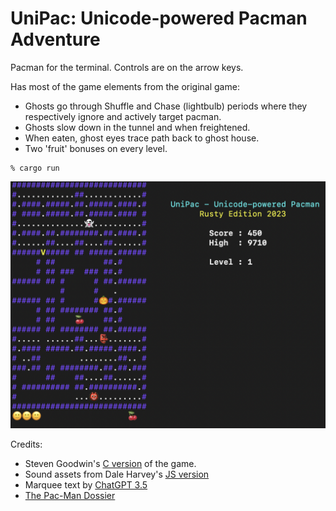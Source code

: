 # UniPac: Unicode-powered Pacman Adventure 

Pacman for the terminal. Controls are on the arrow keys.

Has most of the game elements from the original game:
* Ghosts go through Shuffle and Chase (lightbulb) periods where they respectively ignore and actively target pacman.
* Ghosts slow down in the tunnel and when freightened.
* When eaten, ghost eyes trace path back to ghost house.
* Two 'fruit' bonuses on every level.

```
% cargo run
```

![Game UI](https://raw.githubusercontent.com/jesper-olsen/UniPac/main/Screenshot.png) 



Credits:
* Steven Goodwin's [C version](https://github.com/MarquisdeGeek/pacman) of the game.
* Sound assets from Dale Harvey's [JS version](https://github.com/daleharvey/pacman)
* Marquee text by [ChatGPT 3.5](https://chat.openai.com/)
* [The Pac-Man Dossier](https://pacman.holenet.info)
